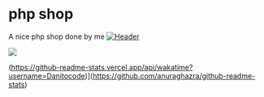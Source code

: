 # php shop
A nice php shop done by me
[![Header](https://raw.githubusercontent.com/MartinHeinz/<OWNER>/<OWNER>/readme_header.png "Header")](https://some-url.dev/)

<img align="center" src="https://github-readme-stats.vercel.app/api/<CARD_TYPE>/?username=<USERNAME>&theme=<THEME_NAME>" />



(https://github-readme-stats.vercel.app/api/wakatime?username=Danitocode)](https://github.com/anuraghazra/github-readme-stats)